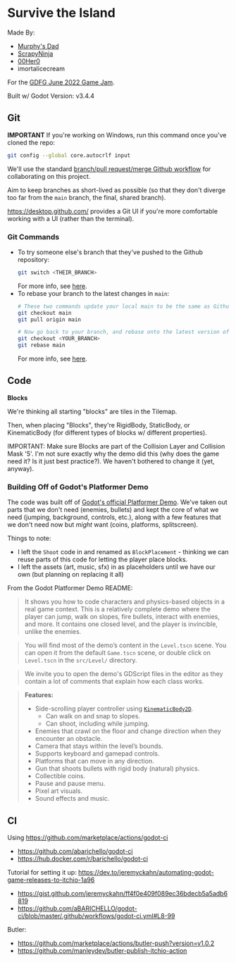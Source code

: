 # Survive the Island

Made By:
* [Murphy's Dad](https://murphysdad.itch.io/)
* [ScrapyNinja](https://scrapyninja.itch.io/)
* [00Her0](https://00her0.itch.io/)
* imortalicecream

For the [GDFG June 2022 Game Jam](https://itch.io/jam/gdfgs-monthly-game-jam-17).

Built w/ Godot Version: v3.4.4

## Git
**IMPORTANT**
If you're working on Windows, run this command once you've cloned the repo:
```sh
git config --global core.autocrlf input
```

We'll use the standard [branch/pull request/merge Github workflow](https://docs.github.com/en/get-started/quickstart/github-flow) for collaborating on this project.

Aim to keep branches as short-lived as possible (so that they don't diverge too far from the `main` branch, the final, shared branch).

https://desktop.github.com/ provides a Git UI if you're more comfortable working with a UI (rather than the terminal).

### Git Commands
* To try someone else's branch that they've pushed to the Github repository:
    ```sh
    git switch <THEIR_BRANCH>
    ```
    For more info, see [here](https://stackoverflow.com/questions/9537392/git-fetch-remote-branch).
* To rebase your branch to the latest changes in `main`:
    ```sh
    # These two commands update your local main to be the same as Github's main branch
    git checkout main
    git pull origin main

    # Now go back to your branch, and rebase onto the latest version of main
    git checkout <YOUR_BRANCH>
    git rebase main
    ```
    For more info, see [here](https://stackoverflow.com/questions/3876977/update-git-branches-from-master).

## Code

**Blocks**

We're thinking all starting "blocks" are tiles in the Tilemap.

Then, when placing "Blocks", they're RigidBody, StaticBody, or KinematicBody (for different types of blocks w/ different properties).

IMPORTANT: Make sure Blocks are part of the Collision Layer and Collision Mask '5'. I'm not sure exactly why the demo did this (why does the game need it? Is it just best practice?). We haven't bothered to change it (yet, anyway).


### Building Off of Godot's Platformer Demo
The code was built off of [Godot's official Platformer Demo](https://godotengine.org/asset-library/asset/120). We've taken out parts that we don't need (enemies, bullets) and kept the core of what we need (jumping, background, controls, etc.), along with a few features that we don't need now but _might_ want (coins, platforms, splitscreen).

Things to note:
* I left the `Shoot` code in and renamed as `BlockPlacement` - thinking we can reuse parts of this code for letting the player place blocks.
* I left the assets (art, music, sfx) in as placeholders until we have our own (but planning on replacing it all)

From the Godot Platformer Demo README: 
> It shows you how to code characters and physics-based objects
in a real game context. This is a relatively complete demo
where the player can jump, walk on slopes, fire bullets,
interact with enemies, and more. It contains one closed
level, and the player is invincible, unlike the enemies.

> You will find most of the demo’s content in the `Level.tscn` scene.
You can open it from the default `Game.tscn` scene, or double
click on `Level.tscn` in the `src/Level/` directory.

> We invite you to open the demo's GDScript files in the editor as
they contain a lot of comments that explain how each class works.

> **Features:**
> - Side-scrolling player controller using [`KinematicBody2D`](https://docs.godotengine.org/en/latest/classes/class_kinematicbody2d.html).
>     - Can walk on and snap to slopes.
>     - Can shoot, including while jumping.
> - Enemies that crawl on the floor and change direction when they encounter an obstacle.
> - Camera that stays within the level’s bounds.
> - Supports keyboard and gamepad controls.
> - Platforms that can move in any direction.
> - Gun that shoots bullets with rigid body (natural) physics.
> - Collectible coins.
> - Pause and pause menu.
> - Pixel art visuals.
> - Sound effects and music.

## CI
Using https://github.com/marketplace/actions/godot-ci
* https://github.com/abarichello/godot-ci 
* https://hub.docker.com/r/barichello/godot-ci


Tutorial for setting it up: https://dev.to/jeremyckahn/automating-godot-game-releases-to-itchio-1a96 
* https://gist.github.com/jeremyckahn/ff4f0e409f089ec36bdecb5a5adb6819
* https://github.com/aBARICHELLO/godot-ci/blob/master/.github/workflows/godot-ci.yml#L8-99

Butler:
* https://github.com/marketplace/actions/butler-push?version=v1.0.2
* https://github.com/manleydev/butler-publish-itchio-action